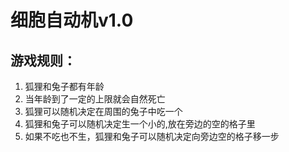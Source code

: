 # 细胞自动机v1.0

## 游戏规则：
1. 狐狸和兔子都有年龄
2. 当年龄到了一定的上限就会自然死亡
3. 狐狸可以随机决定在周围的兔子中吃一个
4. 狐狸和兔子可以随机决定生一个小的,放在旁边的空的格子里
5. 如果不吃也不生，狐狸和兔子可以随机决定向旁边空的格子移一步

